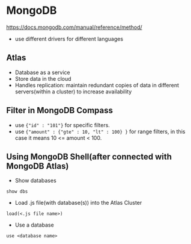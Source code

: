 # MongoDB
https://docs.mongodb.com/manual/reference/method/

- use different drivers for different languages

## Atlas
- Database as a service
- Store data in the cloud
- Handles replication: maintain redundant copies of data in different servers(within a cluster) to increase availability

## Filter in MongoDB Compass
- use `{"id" : "101"}` for specific filters.
- use `{"amount" : {"gte" : 10, "lt" : 100} }` for range filters, in this case it means 10 <= amount < 100.

## Using MongoDB Shell(after connected with MongoDB Atlas)
- Show databases
```shell
show dbs
```
- Load .js file(with database(s)) into the Atlas Cluster
```shell
load(<.js file name>)
```
- Use a database
```shell
use <database name>
```
